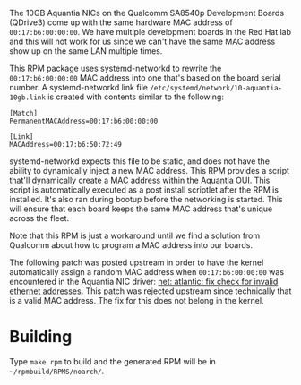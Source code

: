 The 10GB Aquantia NICs on the Qualcomm SA8540p Development Boards (QDrive3) come
up with the same hardware MAC address of `00:17:b6:00:00:00`. We have multiple
development boards in the Red Hat lab and this will not work for us since we can't
have the same MAC address show up on the same LAN multiple times.

This RPM package uses systemd-networkd to rewrite the `00:17:b6:00:00:00` MAC address
into one that's based on the board serial number. A systemd-networkd link file
`/etc/systemd/network/10-aquantia-10gb.link` is created with contents similar to the
following:

    [Match]
    PermanentMACAddress=00:17:b6:00:00:00
        
    [Link]
    MACAddress=00:17:b6:50:72:49

systemd-networkd expects this file to be static, and does not have the ability to
dynamically inject a new MAC address. This RPM provides a script that'll dynamically
create a MAC address within the Aquantia OUI. This script is automatically executed
as a post install scriptlet after the RPM is installed. It's also ran during bootup
before the networking is started. This will ensure that each board keeps the same
MAC address that's unique across the fleet.

Note that this RPM is just a workaround until we find a solution from Qualcomm about
how to program a MAC address into our boards.

The following patch was posted upstream in order to have the kernel automatically
assign a random MAC address when `00:17:b6:00:00:00` was encountered in the
Aquantia NIC driver:
[net: atlantic: fix check for invalid ethernet addresses](https://lore.kernel.org/lkml/20221130174259.1591567-1-bmasney@redhat.com/).
This patch was rejected upstream since technically that is a valid MAC address. The
fix for this does not belong in the kernel.

# Building

Type `make rpm` to build and the generated RPM will be in `~/rpmbuild/RPMS/noarch/`.
